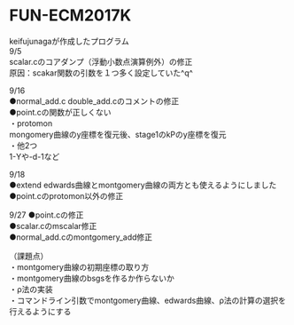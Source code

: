 # FUN-ECM2017K  
keifujunagaが作成したプログラム  
9/5  
scalar.cのコアダンプ（浮動小数点演算例外）の修正  
原因：scakar関数の引数を１つ多く設定していた^q^  

9/16  
●normal_add.c double_add.cのコメントの修正  
●point.cの関数が正しくない  
・protomon  
mongomery曲線のy座標を復元後、stage1のkPのy座標を復元  
・他2つ  
1-Yや-d-1など  

9/18  
●extend edwards曲線とmontgomery曲線の両方とも使えるようにしました  
●point.cのprotomon以外の修正  

9/27
●point.cの修正  
●scalar.cのmscalar修正  
●normal_add.cのmontgomery_add修正  

（課題点）  
・montgomery曲線の初期座標の取り方  
・montgomery曲線のbsgsを作るか作らないか  
・ρ法の実装  
・コマンドライン引数でmontgomery曲線、edwards曲線、ρ法の計算の選択を行えるようにする  
